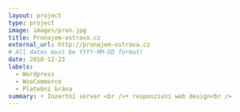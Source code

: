 ```yaml
---
layout: project
type: project
image: images/pron.jpg
title: Pronajem-ostrava.cz
external_url: http://pronajem-ostrava.cz
# All dates must be YYYY-MM-DD format!
date: 2018-12-23
labels:
  - Wordpress
  - WooCommerce
  - Platební brána
summary: • Inzertní server <br />• responzivní web design<br />
---
```


